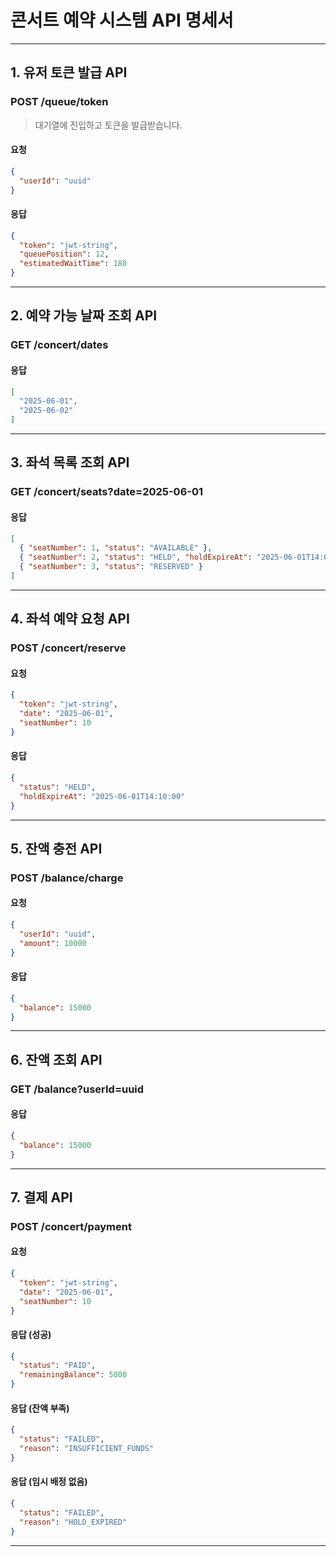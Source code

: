 # 콘서트 예약 시스템 API 명세서

---

## 1. 유저 토큰 발급 API
### POST /queue/token
> 대기열에 진입하고 토큰을 발급받습니다.

#### 요청
```json
{
  "userId": "uuid"
}
```

#### 응답
```json
{
  "token": "jwt-string",
  "queuePosition": 12,
  "estimatedWaitTime": 180
}
```

---

## 2. 예약 가능 날짜 조회 API
### GET /concert/dates

#### 응답
```json
[
  "2025-06-01",
  "2025-06-02"
]
```

---

## 3. 좌석 목록 조회 API
### GET /concert/seats?date=2025-06-01

#### 응답
```json
[
  { "seatNumber": 1, "status": "AVAILABLE" },
  { "seatNumber": 2, "status": "HELD", "holdExpireAt": "2025-06-01T14:03:00" },
  { "seatNumber": 3, "status": "RESERVED" }
]
```

---

## 4. 좌석 예약 요청 API
### POST /concert/reserve

#### 요청
```json
{
  "token": "jwt-string",
  "date": "2025-06-01",
  "seatNumber": 10
}
```

#### 응답
```json
{
  "status": "HELD",
  "holdExpireAt": "2025-06-01T14:10:00"
}
```

---

## 5. 잔액 충전 API
### POST /balance/charge

#### 요청
```json
{
  "userId": "uuid",
  "amount": 10000
}
```

#### 응답
```json
{
  "balance": 15000
}
```

---

## 6. 잔액 조회 API
### GET /balance?userId=uuid

#### 응답
```json
{
  "balance": 15000
}
```

---

## 7. 결제 API
### POST /concert/payment

#### 요청
```json
{
  "token": "jwt-string",
  "date": "2025-06-01",
  "seatNumber": 10
}
```

#### 응답 (성공)
```json
{
  "status": "PAID",
  "remainingBalance": 5000
}
```

#### 응답 (잔액 부족)
```json
{
  "status": "FAILED",
  "reason": "INSUFFICIENT_FUNDS"
}
```

#### 응답 (임시 배정 없음)
```json
{
  "status": "FAILED",
  "reason": "HOLD_EXPIRED"
}
```

---